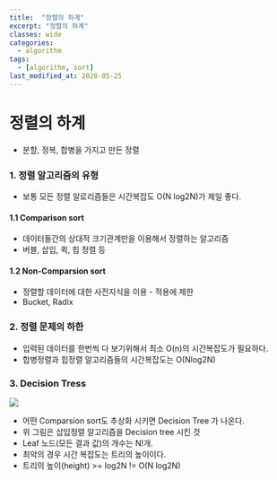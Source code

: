 ```yaml
---
title:  "정렬의 하계"
excerpt: "정렬의 하계"
classes: wide
categories:
  - algorithm
tags:
  - [algorithm, sort]
last_modified_at: 2020-05-25
---
```




# 정렬의 하계

* 분할, 정복, 합병을 가지고 만든 정렬



### 1. 정렬 알고리즘의 유형

* 보통 모든 정렬 알로리즘들은 시간복잡도 O(N log2N)가 제일 좋다.

#### 1.1 Comparison sort

* 데이터들간의 상대적 크기관계만을 이용해서 정렬하는 알고리즘
* 버블, 삽입, 퀵, 힙 정렬 등

#### 1.2 Non-Comparsion sort

* 정렬할 데이터에 대한 사전지식을 이용 - 적용에 제한
* Bucket, Radix



### 2. 정렬 문제의 하한

* 입력된 데이터를 한번씩 다 보기위해서 최소 O(n)의 시간복잡도가 필요하다.
* 합병정렬과 힙정렬 알고리즘들의 시간복잡도는 O(Nlog2N)



### 3. Decision Tress

![]({{site.url}}/assets/images/algo41.PNG)

* 어떤 Comparsion sort도 추상화 시키면 Decision Tree 가 나온다.
* 위 그림은 삽입정렬 알고리즘을 Decision tree 시킨 것
* Leaf 노드(모든 결과 값)의 개수는 N!개. 
* 최악의 경우 시간 복잡도는 트리의 높이이다.
* 트리의 높이(height) >= log2N != O(N log2N)


